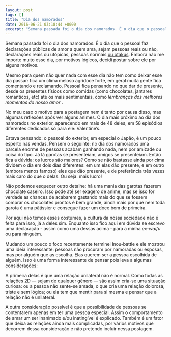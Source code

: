 ```yaml
---
layout: post
tags: []
title: "Dia dos namorados"
date: 2016-06-21 03:18:44 +0000
excerpt: "Semana passada foi o dia dos namorados. É o dia que o pessoal faz declarações públicas de amor a quem ama, sejam pessoas reais ou não,..."
---
```


Semana passada foi o dia dos namorados. É o dia que o pessoal faz declarações públicas de amor a quem ama, sejam pessoas reais ou não, declarações reais ou utópicas, pessoas normais [ou otakus](https://soundcloud.com/qgustavor/sets/declaracoes-de-dia-dos-namorados). Embora não me importe muito esse dia, por motivos lógicos, decidi postar sobre ele por alguns motivos.

Mesmo para quem não quer nada com esse dia não tem como deixar esse dia passar: fica um clima meloso agridoce forte, em geral muita gente fica comentando e reclamando. Pessoal fica pensando no que dar de presente, desde os presentes físicos como comidas (como chocolates, jantares romanticos, etc) até os mais sentimentais, como *lembranças dos melhores momentos do nosso amor* .

No meu caso o motivo para a postagem nem é tanto por causa disso, mas algumas reflexões após ver alguns animes. O dia mais próximo ao dia dos namorados no exterior, aparecendo em mais de 48 deles, em 58 episódios diferentes dedicados só para ele: Valentine’s.

Estava pensando: o pessoal do exterior, em especial o Japão, é um pouco esperto nas vendas. Pensem o seguinte: no dia dos namorados uma parcela enorme de pessoas acabam ganhando nada, nem por amizade ou coisa do tipo. Já lá garotas se presenteiam, amigos se presenteiam. Então fica a dúvida: os lucros são maiores? Como se não bastasse ainda por cima dividem o dia em dois dias diferentes: em um elas dão presente, e em outro (embora menos famoso) eles que dão presente, e de preferência três vezes mais caro do que o delas. Ou seja: mais lucro!

Não podemos esquecer outro detalhe: há uma mania das garotas fazerem chocolate caseiro. Isso pode até ser exagero de anime, mas se isso for verdade as chances de acabarem gastando mais do que se fossem comprar os chocolates prontos é bem grande, ainda mais por que nem toda garota é uma pâtissier e consegue fazer um doce bom de primeira.

Por aqui não temos esses costumes, a cultura da nossa sociedade não é feita para isso, já a deles sim. Enquanto isso fico aqui em dúvida se escrevo uma declaração - assim como uma dessas acima - para a minha *ex-waifu* ou para ninguém.

Mudando um pouco o foco recentemente terminei Inou-battle e ele mostrou uma ideia interessante: pessoas não procuram por namoradas ou esposas, mas por alguém que as escolha. Elas querem ser a pessoa escolhida de alguém. Isso é uma forma interessante de pensar pois leva a algumas considerações:

A primeira delas é que uma relação unilateral não é normal. Como todas as relações 2D ― sejam de qualquer gênero ― são assim cria-se uma situação curiosa: ou a pessoa não sente-se amada, o que cria uma relação dolorosa, triste e sem lógica; ou ela tem que mentir para si mesma e pensar que a relação não é unilateral.

A outra consideração possível é que a possibilidade de pessoas se contentarem apenas em ter uma pessoa especial. Assim o comportamento de amar um ser inanimado e/ou inatingível é explicado. Também é um fator que deixa as relações ainda mais complicadas, por vários motivos que decorrem dessa consideração e não pretendo incluir nessa postagem.